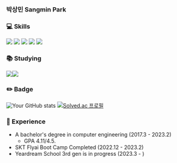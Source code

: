 ### 박상민 Sangmin Park


### 💻 Skills
 <img src="https://img.shields.io/badge/Python-3776AB?style=for-the-badge&logo=Python&logoColor=white"/> <img src="https://img.shields.io/badge/Unity-000000?style=for-the-badge&logo=Unity&logoColor=white"/> <img src="https://img.shields.io/badge/C Sharp-239120?style=for-the-badge&logo=C Sharp&logoColor=white"/>
 <img src="https://img.shields.io/badge/java-FFA726?style=for-the-badge&logo=java&logoColor=white"/> <img src="https://img.shields.io/badge/mysql-4479A1?style=for-the-badge&logo=mysql&logoColor=white"/>

### 📚 Studying
 <img src="https://img.shields.io/badge/PyTorch-239120?style=for-the-badge&logo=PyTorch&logoColor=white"/><img src="https://img.shields.io/badge/Linear Algebra-8A2BE2?style=for-the-badge&logo=[Tech Stack]&logoColor=white"/>


### ✏️ Badge
 ![Your GitHub stats](https://github-readme-stats.vercel.app/api?username=psmin0325&show_icons=true&theme=tokyonight) 
 [![Solved.ac 프로필](http://mazassumnida.wtf/api/generate_badge?boj=psmin0325)](https://solved.ac/psmin0325)


### 📜 Experience
 - A bachelor's degree in computer engineering (2017.3 - 2023.2)
	- GPA 4.11/4.5.
 - SKT Flyai Boot Camp Completed (2022.12 - 2023.2)
 - Yeardream School 3rd gen is in progress (2023.3 - )
